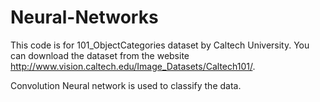 # Neural-Networks
This code is for  101_ObjectCategories dataset by Caltech University.
You can download the dataset from  the website http://www.vision.caltech.edu/Image_Datasets/Caltech101/.

Convolution Neural network is used to classify the data. 
